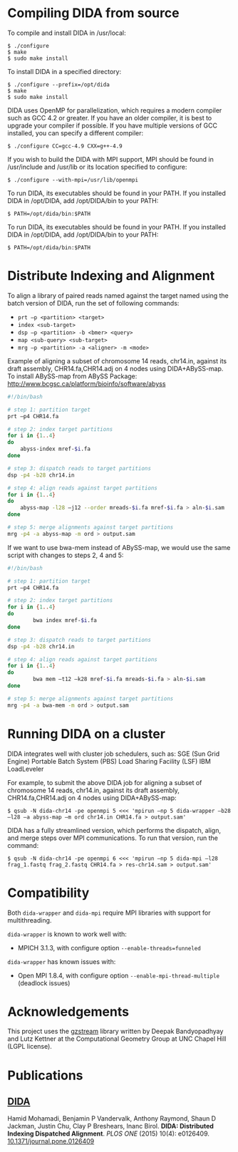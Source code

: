 # Compiling DIDA from source

To compile and install DIDA in /usr/local:

```
$ ./configure
$ make 
$ sudo make install 
```

To install DIDA in a specified directory:

```
$ ./configure --prefix=/opt/dida
$ make 
$ sudo make install 
```

DIDA uses OpenMP for parallelization, which requires a modern compiler such as GCC 4.2 or greater. If you have an older compiler, it is best to upgrade your compiler if possible. If you have multiple versions of GCC installed, you can specify a different compiler:

```
$ ./configure CC=gcc-4.9 CXX=g++-4.9 
```

If you wish to build the DIDA with MPI support, MPI should be found in /usr/include and /usr/lib or its location specified to configure:

```
$ ./configure --with-mpi=/usr/lib/openmpi 
```

To run DIDA, its executables should be found in your PATH. If you installed DIDA in /opt/DIDA, add /opt/DIDA/bin to your PATH:

```
$ PATH=/opt/dida/bin:$PATH
```

To run DIDA, its executables should be found in your PATH. If you installed DIDA in /opt/DIDA, add /opt/DIDA/bin to your PATH:

```
$ PATH=/opt/dida/bin:$PATH
```

# Distribute Indexing and Alignment 

To align a library of paired reads named <query> against the target named <target> using the batch version of DIDA, run the set of following commands:

* `prt –p <partition> <target>`
* `index <sub-target>`
* `dsp –p <partition> -b <bmer> <query>`
* `map <sub-query> <sub-target>`
* `mrg –p <partition> -a <aligner> -m <mode>`

Example of aligning a subset of chromosome 14 reads, chr14.in, against its draft assembly, CHR14.fa,CHR14.adj on 4 nodes using DIDA+ABySS-map. To install ABySS-map from ABySS Package:	http://www.bcgsc.ca/platform/bioinfo/software/abyss 

```bash
#!/bin/bash

# step 1: partition target
prt –p4 CHR14.fa

# step 2: index target partitions
for i in {1..4}
do
	abyss-index mref-$i.fa
done

# step 3: dispatch reads to target partitions
dsp -p4 -b28 chr14.in

# step 4: align reads against target partitions
for i in {1..4}
do
	abyss-map -l28 –j12 --order mreads-$i.fa mref-$i.fa > aln-$i.sam
done

# step 5: merge alignments against target partitions
mrg -p4 -a abyss-map -m ord > output.sam
```


If we want to use bwa-mem instead of ABySS-map, we would use the same script with changes to steps 2, 4 and 5:

```bash
#!/bin/bash

# step 1: partition target
prt –p4 CHR14.fa

# step 2: index target partitions
for i in {1..4}
do
		bwa index mref-$i.fa
done

# step 3: dispatch reads to target partitions
dsp -p4 -b28 chr14.in

# step 4: align reads against target partitions
for i in {1..4}
do
		bwa mem –t12 –k28 mref-$i.fa mreads-$i.fa > aln-$i.sam
done

# step 5: merge alignments against target partitions
mrg -p4 -a bwa-mem -m ord > output.sam
```

# Running DIDA on a cluster

DIDA integrates well with cluster job schedulers, such as:
	SGE (Sun Grid Engine)
	Portable Batch System (PBS)
	Load Sharing Facility (LSF)
	IBM LoadLeveler

For example, to submit the above DIDA job for aligning a subset of chromosome 14 reads, chr14.in, against its draft assembly, CHR14.fa,CHR14.adj on 4 nodes using DIDA+ABySS-map:

```
$ qsub -N dida-chr14 -pe openmpi 5 <<< 'mpirun –np 5 dida-wrapper –b28 –l28 –a abyss-map –m ord chr14.in CHR14.fa > output.sam'
```

DIDA has a fully streamlined version, which performs the dispatch, align, and merge steps over MPI communications. To run that version, run the command:

```
$ qsub -N dida-chr14 -pe openmpi 6 <<< 'mpirun –np 5 dida-mpi –l28 frag_1.fastq frag_2.fastq CHR14.fa > res-chr14.sam > output.sam'
```

# Compatibility

Both `dida-wrapper` and `dida-mpi` require MPI libraries with support for multithreading.

`dida-wrapper` is known to work well with:

* MPICH 3.1.3, with configure option `--enable-threads=funneled`

`dida-wrapper` has known issues with:

* Open MPI 1.8.4, with configure option `--enable-mpi-thread-multiple` (deadlock issues)

# Acknowledgements

This project uses the [gzstream](http://www.cs.unc.edu/Research/compgeom/gzstream) library written by Deepak Bandyopadhyay and Lutz Kettner at the Computational Geometry Group at UNC Chapel Hill (LGPL license). 

Publications
============

## [DIDA](http://journals.plos.org/plosone/article?id=10.1371/journal.pone.0126409)

Hamid Mohamadi, Benjamin P Vandervalk, Anthony Raymond, Shaun D Jackman, Justin Chu, Clay P Breshears, Inanc Birol.
**DIDA: Distributed Indexing Dispatched Alignment**.
*PLOS ONE* (2015) 10(4): e0126409.
[10.1371/journal.pone.0126409 ](http://dx.doi.org/10.1371/journal.pone.0126409)
